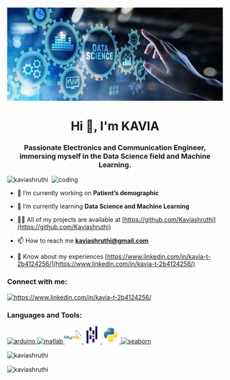 ![GitHub Logo](https://github.com/Kaviashruthi/Kaviashruthi/blob/main/Data-Science-ROI-7-Ways-to-Boost-It-1536x661.jpg)
<h1 align="center">Hi 👋, I'm KAVIA</h1>
<h3 align="center">Passionate Electronics and Communication Engineer, immersing myself in the Data Science field and Machine Learning.</h3>

<img align="right" alt="coding" width="400" src="https://i.pinimg.com/originals/fc/71/63/fc71635c7f1b09ed30413f59bb749582.gif">

<p align="left"> <img src="https://komarev.com/ghpvc/?username=kaviashruthi&label=Profile%20views&color=0e75b6&style=flat" alt="kaviashruthi" /> </p>

- 🔭 I’m currently working on **Patient’s demographic**

- 🌱 I’m currently learning **Data Science and Machine Learning**

- 👨‍💻 All of my projects are available at [https://github.com/Kaviashruthi](https://github.com/Kaviashruthi)

- 📫 How to reach me **kaviashruthi@gmail.com**

- 📄 Know about my experiences [https://www.linkedin.com/in/kavia-t-2b4124256/](https://www.linkedin.com/in/kavia-t-2b4124256/)

<h3 align="left">Connect with me:</h3>
<p align="left">
<a href="https://linkedin.com/in/https://www.linkedin.com/in/kavia-t-2b4124256/" target="blank"><img align="center" src="https://raw.githubusercontent.com/rahuldkjain/github-profile-readme-generator/master/src/images/icons/Social/linked-in-alt.svg" alt="https://www.linkedin.com/in/kavia-t-2b4124256/" height="30" width="40" /></a>
</p>

<h3 align="left">Languages and Tools:</h3>
<p align="left"> <a href="https://www.arduino.cc/" target="_blank" rel="noreferrer"> <img src="https://cdn.worldvectorlogo.com/logos/arduino-1.svg" alt="arduino" width="40" height="40"/> </a> <a href="https://www.mathworks.com/" target="_blank" rel="noreferrer"> <img src="https://upload.wikimedia.org/wikipedia/commons/2/21/Matlab_Logo.png" alt="matlab" width="40" height="40"/> </a> <a href="https://www.mysql.com/" target="_blank" rel="noreferrer"> <img src="https://raw.githubusercontent.com/devicons/devicon/master/icons/mysql/mysql-original-wordmark.svg" alt="mysql" width="40" height="40"/> </a> <a href="https://pandas.pydata.org/" target="_blank" rel="noreferrer"> <img src="https://raw.githubusercontent.com/devicons/devicon/2ae2a900d2f041da66e950e4d48052658d850630/icons/pandas/pandas-original.svg" alt="pandas" width="40" height="40"/> </a> <a href="https://www.python.org" target="_blank" rel="noreferrer"> <img src="https://raw.githubusercontent.com/devicons/devicon/master/icons/python/python-original.svg" alt="python" width="40" height="40"/> </a> <a href="https://seaborn.pydata.org/" target="_blank" rel="noreferrer"> <img src="https://seaborn.pydata.org/_images/logo-mark-lightbg.svg" alt="seaborn" width="40" height="40"/> </a> </p>

<p><img align="center" src="https://github-readme-stats.vercel.app/api/top-langs?username=kaviashruthi&show_icons=true&locale=en&layout=compact" alt="kaviashruthi" /></p>

<p><img align="center" src="https://github-readme-streak-stats.herokuapp.com/?user=kaviashruthi&" alt="kaviashruthi" /></p>

